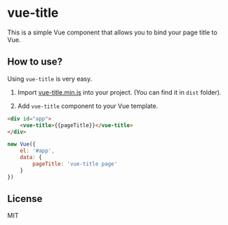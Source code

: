 # vue-title

This is a simple Vue component that allows you to bind your page title to Vue.

## How to use?

Using `vue-title` is very easy.

1) Import [vue-title.min.js](dist/vue-title.min.js) into your project. (You can find it in `dist` folder).

2) Add `vue-title` component to your Vue template.

```html
<div id="app">
	<vue-title>{{pageTitle}}</vue-title>
</div>
```

```javascript
new Vue({
	el: '#app',
	data: {
		pageTitle: 'vue-title page'
	}
})
```

## License 
MIT

